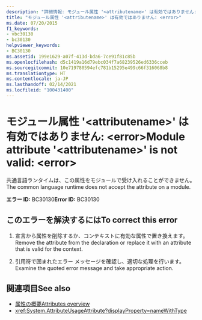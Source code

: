 ```yaml
---
description: "詳細情報: モジュール属性 '<attributename>' は有効ではありません: <error>"
title: "モジュール属性 '<attributename>' は有効ではありません: <error>"
ms.date: 07/20/2015
f1_keywords:
- vbc30130
- bc30130
helpviewer_keywords:
- BC30130
ms.assetid: 199e1629-a07f-413d-bda6-7ce91f81c85b
ms.openlocfilehash: d5c1419a16d79ebc034f7a68239526ed6336cceb
ms.sourcegitcommit: 10e719780594efc781b15295e499c66f316068b8
ms.translationtype: HT
ms.contentlocale: ja-JP
ms.lasthandoff: 02/14/2021
ms.locfileid: "100431400"
---
```

# <a name="module-attribute-attributename-is-not-valid-error"></a><span data-ttu-id="7ce87-103">モジュール属性 '\<attributename>' は有効ではありません: \<error></span><span class="sxs-lookup"><span data-stu-id="7ce87-103">Module attribute '\<attributename>' is not valid: \<error></span></span>

<span data-ttu-id="7ce87-104">共通言語ランタイムは、この属性をモジュールで受け入れることができません。</span><span class="sxs-lookup"><span data-stu-id="7ce87-104">The common language runtime does not accept the attribute on a module.</span></span>

<span data-ttu-id="7ce87-105">**エラー ID:** BC30130</span><span class="sxs-lookup"><span data-stu-id="7ce87-105">**Error ID:** BC30130</span></span>

## <a name="to-correct-this-error"></a><span data-ttu-id="7ce87-106">このエラーを解決するには</span><span class="sxs-lookup"><span data-stu-id="7ce87-106">To correct this error</span></span>

1. <span data-ttu-id="7ce87-107">宣言から属性を削除するか、コンテキストに有効な属性で置き換えます。</span><span class="sxs-lookup"><span data-stu-id="7ce87-107">Remove the attribute from the declaration or replace it with an attribute that is valid for the context.</span></span>

2. <span data-ttu-id="7ce87-108">引用符で囲まれたエラー メッセージを確認し、適切な処理を行います。</span><span class="sxs-lookup"><span data-stu-id="7ce87-108">Examine the quoted error message and take appropriate action.</span></span>

## <a name="see-also"></a><span data-ttu-id="7ce87-109">関連項目</span><span class="sxs-lookup"><span data-stu-id="7ce87-109">See also</span></span>

- [<span data-ttu-id="7ce87-110">属性の概要</span><span class="sxs-lookup"><span data-stu-id="7ce87-110">Attributes overview</span></span>](../programming-guide/concepts/attributes/index.md)
- <xref:System.AttributeUsageAttribute?displayProperty=nameWithType>
